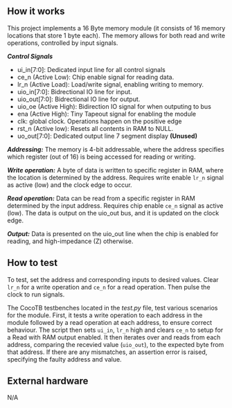 ## How it works

This project implements a 16 Byte memory module (it consists of 16 memory locations that store 1 byte each). The memory allows for both read and write operations, controlled by input signals.

***Control Signals*** 
* ui_in[7:0]: Dedicated input line for all control signals
* ce_n (Active Low): Chip enable signal for reading data.
* lr_n (Active Load): Load/write signal, enabling writing to memory.
* uio_in[7:0]: Bidrectional IO line for input.
* uio_out[7:0]: Bidrectional IO line for output.
* uio_oe (Active High): Bidirection IO signal for when outputing to bus
* ena (Active High):  Tiny Tapeout signal for enabling the module
* clk: global clock. Operations happen on the positive edge
* rst_n (Active low): Resets all contents in RAM to NULL.
* uo_out[7:0]: Dedicated output line 7 segment display **(Unused)**
  
***Addressing:*** 
The memory is 4-bit addressable, where the address specifies which register (out of 16) is being accessed for reading or writing.

***Write operation:***
A byte of data is written to specific register in RAM, where the location is determined by the address. Requires write enable ```lr_n``` signal as active (low) and the clock edge to occur.

***Read operation:*** 
Data can be read from a specific register in RAM determined by the input address. Requires chip enable ```ce_n``` signal as active (low). The data is output on the uio_out bus, and it is updated on the clock edge.

***Output:*** Data is presented on the uio_out line when the chip is enabled for reading, and high-impedance (Z) otherwise.

## How to test

To test, set the address and corresponding inputs to desired values. Clear ```lr_n``` for a write operation and ```ce_n``` for a read operation. Then pulse the clock to run signals.

The CocoTB testbenches located in the _test.py_ file, test various scenarios for the module. First, it tests a write operation to each address in the module followed by a read operation at each address, to ensure correct behaviour. The script then sets ```ui_in```, ```lr_n``` high and clears ```ce_n``` to setup for a Read with RAM output enabled. It then iterates over and reads from each address, comparing the recevied value (```uio_out```), to the expected byte from that address. If there are any mismatches, an assertion error is raised, specifying the faulty address and value.  

## External hardware

N/A
